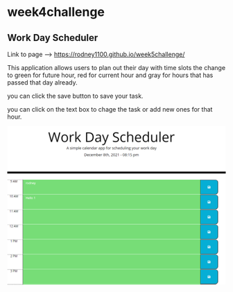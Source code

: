 # week4challenge
## Work Day Scheduler
Link to page -->
https://rodney1100.github.io/week5challenge/

This application allows users to plan out their day with time slots the change to green for future hour, red for current hour and gray for hours that has passed that day already.

you can click the save button to save your task. 

you can click on the text box to chage the task or add new ones for that hour.

<!-- ![picture of application](/assets/image/workDaySchedule.PNG) -->
![picture of application.](/assets/image/workDaySchedule.png)

